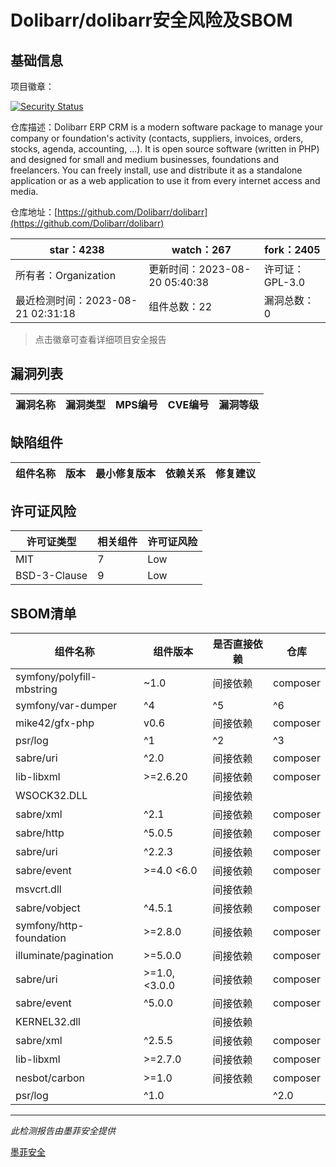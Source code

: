 # Dolibarr/dolibarr安全风险及SBOM

## 基础信息

项目徽章：

[![Security Status](https://www.murphysec.com/platform3/v31/badge/1693328629927010304.svg)](https://www.murphysec.com/console/report/1692966901520420864/1693328629927010304)

仓库描述：Dolibarr ERP CRM is a modern software package to manage your company or foundation's activity (contacts, suppliers, invoices, orders, stocks, agenda, accounting, ...). It is open source software (written in PHP) and designed for small and medium businesses, foundations and freelancers. You can freely install, use and distribute it as a standalone application or as a web application to use it from every internet access and media.

仓库地址：[https://github.com/Dolibarr/dolibarr](https://github.com/Dolibarr/dolibarr)

| star：4238 | watch：267 | fork：2405 |
| ----------- | -------------- | ------------ |
| 所有者：Organization | 更新时间：2023-08-20 05:40:38 | 许可证：GPL-3.0 |
| 最近检测时间：2023-08-21 02:31:18 | 组件总数：22 | 漏洞总数：0 |

> 点击徽章可查看详细项目安全报告



## 漏洞列表

| 漏洞名称 | 漏洞类型 | MPS编号 | CVE编号 | 漏洞等级 |
| ------- | ------ | ------- | ------ | ----- |





## 缺陷组件

| 组件名称 | 版本 | 最小修复版本 | 依赖关系 | 修复建议 |
| -------- | ---- | ------------ | -------- | -------- |





## 许可证风险

| 许可证类型 | 相关组件 | 许可证风险 |
| ---------- | -------- | ---------- |
|MIT|7|Low|
|BSD-3-Clause|9|Low|




## SBOM清单

| 组件名称 | 组件版本 | 是否直接依赖 | 仓库 |
| -------- | -------- | ------------ | ---- |
|symfony/polyfill-mbstring|~1.0|间接依赖|composer|
|symfony/var-dumper|^4|^5|^6|间接依赖|composer|
|mike42/gfx-php|v0.6|间接依赖|composer|
|psr/log|^1|^2|^3|间接依赖|composer|
|sabre/uri|^2.0|间接依赖|composer|
|lib-libxml|>=2.6.20|间接依赖|composer|
|WSOCK32.DLL||间接依赖||
|sabre/xml|^2.1|间接依赖|composer|
|sabre/http|^5.0.5|间接依赖|composer|
|sabre/uri|^2.2.3|间接依赖|composer|
|sabre/event|>=4.0 <6.0|间接依赖|composer|
|msvcrt.dll||间接依赖||
|sabre/vobject|^4.5.1|间接依赖|composer|
|symfony/http-foundation|>=2.8.0|间接依赖|composer|
|illuminate/pagination|>=5.0.0|间接依赖|composer|
|sabre/uri|>=1.0,<3.0.0|间接依赖|composer|
|sabre/event|^5.0.0|间接依赖|composer|
|KERNEL32.dll||间接依赖||
|sabre/xml|^2.5.5|间接依赖|composer|
|lib-libxml|>=2.7.0|间接依赖|composer|
|nesbot/carbon|>=1.0|间接依赖|composer|
|psr/log|^1.0 || ^2.0 || ^3.0|间接依赖|composer|


------

*此检测报告由墨菲安全提供*

[墨菲安全](www.murphysec.com)